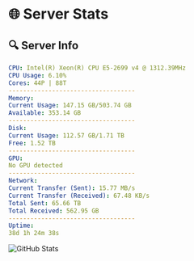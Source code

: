 # 🌐 Server Stats
## 🔍 Server Info
```yaml
CPU: Intel(R) Xeon(R) CPU E5-2699 v4 @ 1312.39MHz
CPU Usage: 6.10%
Cores: 44P | 88T
-----------------------------------
Memory:
Current Usage: 147.15 GB/503.74 GB
Available: 353.14 GB
-----------------------------------
Disk:
Current Usage: 112.57 GB/1.71 TB
Free: 1.52 TB
-----------------------------------
GPU:
No GPU detected
-----------------------------------
Network:
Current Transfer (Sent): 15.77 MB/s
Current Transfer (Received): 67.48 KB/s
Total Sent: 65.66 TB
Total Received: 562.95 GB
-----------------------------------
Uptime:
38d 1h 24m 38s
```
![GitHub Stats](https://img.shields.io/badge/Updated-2025-04-14_22:47:27-blue)